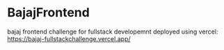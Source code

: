 # BajajFrontend
bajaj frontend challenge for fullstack developemnt deployed using vercel: https://bajaj-fullstackchallenge.vercel.app/
